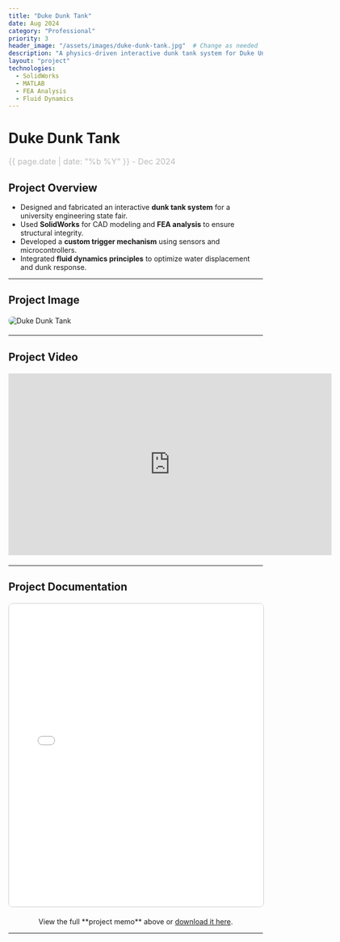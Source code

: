 ```yaml
---
title: "Duke Dunk Tank"
date: Aug 2024
category: "Professional"  
priority: 3
header_image: "/assets/images/duke-dunk-tank.jpg"  # Change as needed
description: "A physics-driven interactive dunk tank system for Duke University’s engineering fair."
layout: "project"  
technologies:
  - SolidWorks
  - MATLAB
  - FEA Analysis
  - Fluid Dynamics
---
```


# Duke Dunk Tank

<div class="project-meta">
    <span class="project-date">{{ page.date | date: "%b %Y" }} - Dec 2024</span>
</div>

## Project Overview
- Designed and fabricated an interactive **dunk tank system** for a university engineering state fair.
- Used **SolidWorks** for CAD modeling and **FEA analysis** to ensure structural integrity.
- Developed a **custom trigger mechanism** using sensors and microcontrollers.
- Integrated **fluid dynamics principles** to optimize water displacement and dunk response.

---

## **Project Image**
<img src="/assets/images/duke-dunk-tank-demo.jpg" alt="Duke Dunk Tank" class="project-image" />

---

## **Project Video**
<div class="video-container">
<iframe width="640" height="360" 
    src="https://www.youtube.com/embed/YOUR_VIDEO_ID"
    title="Project Video"
    frameborder="0"
    allowfullscreen>
</iframe>
</div>

---

## **Project Documentation**
<embed src="/assets/documents/duke-dunk-tank-memo.pdf" width="100%" height="600px" type="application/pdf">
<p style="text-align: center;">View the full **project memo** above or <a href="/assets/documents/duke-dunk-tank-memo.pdf" target="_blank">download it here</a>.</p>

---

<style>
  .project-meta {
    font-size: 1rem;
    color: #888;
    font-weight: 400;
    margin-bottom: 1rem;
    text-align: left;
}

.project-date {
    display: block;
    font-size: 1rem;
    color: #bbb;
}

.project-image {
    display: block;
    max-width: 100%;
    height: auto;
    margin: 20px auto;
    border-radius: 8px;
}

.video-container {
    text-align: center;
    margin: 20px 0;
}

embed {
    display: block;
    margin: 20px auto;
    border: 1px solid #ccc;
    border-radius: 8px;
}
</style>
